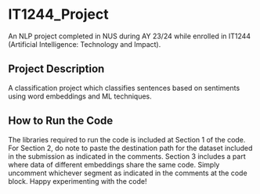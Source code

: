 # IT1244_Project
An NLP project completed in NUS during AY 23/24 while enrolled in IT1244 (Artificial Intelligence: Technology and Impact).

## Project Description
A classification project which classifies sentences based on sentiments using word embeddings and ML techniques.

## How to Run the Code
The libraries required to run the code is included at Section 1 of the code. For Section 2, do note to paste the destination path for the dataset included in the submission as indicated in the comments. Section 3 includes a part where data of different embeddings share the same code. Simply uncomment whichever segment as indicated in the comments at the code block. Happy experimenting with the code!
